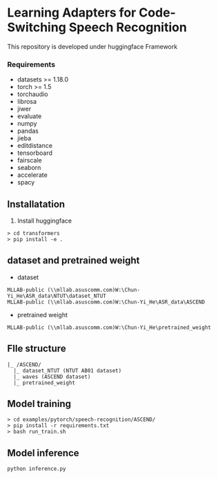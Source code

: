 # Learning Adapters for Code-Switching Speech Recognition
This repository is developed under huggingface Framework

### Requirements

- datasets >= 1.18.0
- torch >= 1.5
- torchaudio
- librosa
- jiwer
- evaluate
- numpy
- pandas
- jieba
- editdistance
- tensorboard
- fairscale
- seaborn
- accelerate
- spacy

## Installatation
1. Install huggingface
```
> cd transformers
> pip install -e .
```


## dataset  and pretrained weight

* dataset
```
MLLAB-public (\\mllab.asuscomm.com)W:\Chun-Yi_He\ASR_data\NTUT\dataset_NTUT
MLLAB-public (\\mllab.asuscomm.com)W:\Chun-Yi_He\ASR_data\ASCEND
```
* pretrained weight
```
MLLAB-public (\\mllab.asuscomm.com)W:\Chun-Yi_He\pretrained_weight
```
## FIle structure
```
|_ /ASCEND/
  |_ dataset_NTUT (NTUT AB01 dataset)  
  |_ waves (ASCEND dataset)
  |_ pretrained_weight
```

## Model training 
```
> cd examples/pytorch/speech-recognition/ASCEND/
> pip install -r requirements.txt
> bash run_train.sh
```
## Model inference
```
python inference.py
```

<!-- ## Demo
```
apt-get install ffmpeg
python demo.py
``` -->
